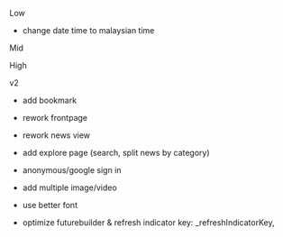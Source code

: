Low
- change date time to malaysian time
<!-- - add reauthenthicate method for change email & password -->

Mid

High

v2
<!-- - add tags  -->
<!-- - add category  -->
<!-- - add desc -->
- add bookmark
<!-- - add comment -->
<!-- - make user name required -->
<!-- - add user bio -->

- rework frontpage
- rework news view
- add explore page (search, split news by category)

- anonymous/google sign in
- add multiple image/video
- use better font

- optimize futurebuilder & refresh indicator key: _refreshIndicatorKey,